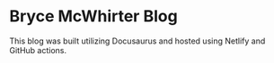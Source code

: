 # Bryce McWhirter Blog
This blog was built utilizing Docusaurus and hosted using Netlify and GitHub actions. 

